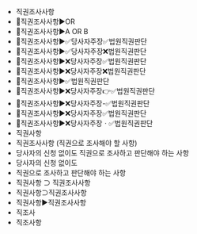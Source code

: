- 직권조사사항
- 🔎직권조사사항▶️OR
- 🔎직권조사사항▶️A OR B
- 🔎직권조사사항▶️✅당사자주장✅법원직권판단
- 🔎직권조사사항▶️✅당사자주장❌법원직권판단
- 🔎직권조사사항▶️❌당사자주장✅법원직권판단
- 🔎직권조사사항▶️❌당사자주장❌법원직권판단
- 📌직권조사사항▶️✅법원직권판단
- 📌직권조사사항▶️❌당사자주장👉✅법원직권판단
- 📌직권조사사항▶️❌당사자주장-✅법원직권판단
- 📌직권조사사항▶️❌당사자주장✅법원직권판단
- 📌직권조사사항▶️❌당사자주장ㆍ✅법원직권판단
- 직권사항
- 직권조사사항 (직권으로 조사해야 할 사항)
- 당사자의 신청 없이도 직권으로 조사하고 판단해야 하는 사항
- 당사자의 신청 없이도 
- 직권으로 조사하고 판단해야 하는 사항
- 직권사항 ⊃ 직권조사사항
- 직권사항⊃직권조사사항
- 직권사항▶️직권조사사항
- 직조사
- 직조사항
